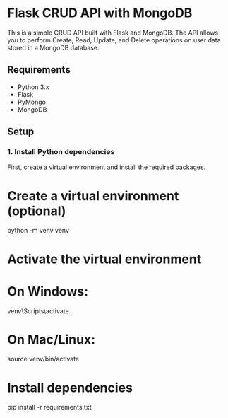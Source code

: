 # Flask CRUD API with MongoDB

This is a simple CRUD API built with Flask and MongoDB. The API allows you to perform Create, Read, Update, and Delete operations on user data stored in a MongoDB database.

## Requirements

- Python 3.x
- Flask
- PyMongo
- MongoDB 

## Setup

### 1. Install Python dependencies

First, create a virtual environment and install the required packages.


# Create a virtual environment (optional)
python -m venv venv
# Activate the virtual environment
# On Windows:
venv\Scripts\activate
# On Mac/Linux:
source venv/bin/activate

# Install dependencies
pip install -r requirements.txt
